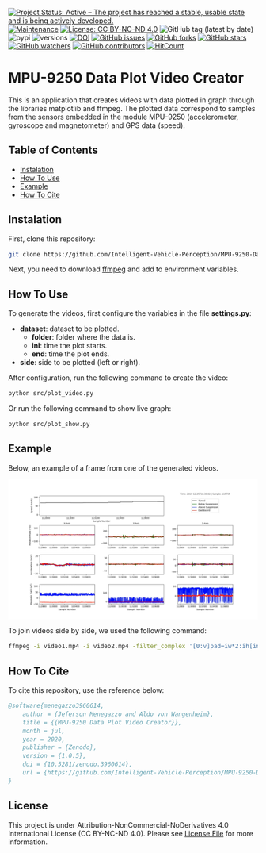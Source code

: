 [![Project Status: Active – The project has reached a stable, usable state and is being actively developed.](https://img.shields.io/badge/Project_Status-Active-green?style=flat-square&color=success)](https://github.com/Intelligent-Vehicle-Perception/MPU-9250-Data-Plot-Video-Creator)
[![Maintenance](https://img.shields.io/badge/Maintained%3F-yes-green.svg?style=flat-square&color=success)](https://github.com/Intelligent-Vehicle-Perception/MPU-9250-Data-Plot-Video-Creator)
[![License: CC BY-NC-ND 4.0](https://img.shields.io/badge/License-CC%20BY--NC--ND%204.0-lightgrey.svg?style=flat-square&color=success)](LICENSE.txt)
![GitHub tag (latest by date)](https://img.shields.io/github/v/tag/Intelligent-Vehicle-Perception/MPU-9250-Data-Plot-Video-Creator?style=flat-square) 
![pypi](https://img.shields.io/pypi/v/pybadges.svg?style=flat-square)
![versions](https://img.shields.io/pypi/pyversions/pybadges.svg?style=flat-square)
[![DOI](https://img.shields.io/badge/DOI-10.5281%2Fzenodo.3960614-blue?style=flat-square)](https://doi.org/10.5281/zenodo.3960614)
[![GitHub issues](https://img.shields.io/github/issues/Intelligent-Vehicle-Perception/MPU-9250-Data-Plot-Video-Creator?style=flat-square)](https://github.com/Intelligent-Vehicle-Perception/MPU-9250-Data-Plot-Video-Creator/issues)
[![GitHub forks](https://img.shields.io/github/forks/Intelligent-Vehicle-Perception/MPU-9250-Data-Plot-Video-Creator?style=flat-square)](https://github.com/Intelligent-Vehicle-Perception/MPU-9250-Data-Plot-Video-Creator/network/members)
[![GitHub stars](https://img.shields.io/github/stars/Intelligent-Vehicle-Perception/MPU-9250-Data-Plot-Video-Creator?style=flat-square)](https://github.com/Intelligent-Vehicle-Perception/MPU-9250-Data-Plot-Video-Creator/stargazers)
[![GitHub watchers](https://img.shields.io/github/watchers/Intelligent-Vehicle-Perception/MPU-9250-Data-Plot-Video-Creator?style=flat-square)](https://github.com/Intelligent-Vehicle-Perception/MPU-9250-Data-Plot-Video-Creator/watchers)
[![GitHub contributors](https://img.shields.io/github/contributors/Intelligent-Vehicle-Perception/MPU-9250-Data-Plot-Video-Creator?style=flat-square&color=success)](https://github.com/Intelligent-Vehicle-Perception/MPU-9250-Data-Plot-Video-Creator/graphs/contributors/)
[![HitCount](http://hits.dwyl.io/Intelligent-Vehicle-Perception/MPU-9250-Data-Plot-Video-Creator/badges.svg)](https://github.com/Intelligent-Vehicle-Perception/MPU-9250-Data-Plot-Video-Creator)

# MPU-9250 Data Plot Video Creator

This is an application that creates videos with data plotted in graph through the libraries matplotlib and ffmpeg. The plotted data correspond to samples from the sensors embedded in the module MPU-9250 (accelerometer, gyroscope and magnetometer) and GPS data (speed). 

## Table of Contents
- [Instalation](#Instalation)
- [How To Use](#How-To-Use)
- [Example](#Example)
- [How To Cite](#How-To-Cite)

## Instalation
 
First, clone this repository:

```bash
git clone https://github.com/Intelligent-Vehicle-Perception/MPU-9250-Data-Plot-Video-Creator.git
```

Next, you need to download [ffmpeg](https://ffmpeg.org/download.html) and add to environment variables. 

## How To Use

To generate the videos, first configure the variables in the file **settings.py**:

- **dataset**: dataset to be plotted.
    - **folder**: folder where the data is.
    - **ini**: time the plot starts.
    - **end**: time the plot ends.
- **side**: side to be plotted (left or right).

After configuration, run the following command to create the video:

```bash
python src/plot_video.py
```

Or run the following command to show live graph:

```bash
python src/plot_show.py
```

## Example

Below, an example of a frame from one of the generated videos.

<div align="center">
    <img src="./doc/signals.png" alt="Sensor Hardware Network" align="center"/>
</div>

To join videos side by side, we used the following command:

```bash
ffmpeg -i video1.mp4 -i video2.mp4 -filter_complex '[0:v]pad=iw*2:ih[int];[int][1:v]overlay=W/2:0[vid]' -map [vid] -c:v libx264 -crf 23 -preset veryfast output.mp4
```
<!-- 
ffmpeg -i video_environment.mp4 -i video_dataset_left.mp4 -filter_complex '[0:v]scale=iw*1.25:ih*1.25,pad=iw*2:ih[int];[int][1:v]overlay=W/2:0[vid]' -map [vid] -c:v libx264 -crf 23 -preset veryfast video_environment_dataset_left.mp4

ffmpeg -i video_environment.mp4 -i video_dataset_right.mp4 -filter_complex '[0:v]scale=iw*1.25:ih*1.25,pad=iw*2:ih[int];[int][1:v]overlay=W/2:0[vid]' -map [vid] -c:v libx264 -crf 23 -preset veryfast video_environment_dataset_right.mp4 -->

## How To Cite

To cite this repository, use the reference below:

```bibtex
@software{menegazzo3960614,
    author = {Jeferson Menegazzo and Aldo von Wangenheim},
    title = {{MPU-9250 Data Plot Video Creator}},
    month = jul,
    year = 2020,
    publisher = {Zenodo},
    version = {1.0.5},
    doi = {10.5281/zenodo.3960614},
    url = {https://github.com/Intelligent-Vehicle-Perception/MPU-9250-Data-Plot-Video-Creator}
}
```

## License

This project is under Attribution-NonCommercial-NoDerivatives 4.0 International License (CC BY-NC-ND 4.0). Please see [License File](LICENSE.txt) for more information.